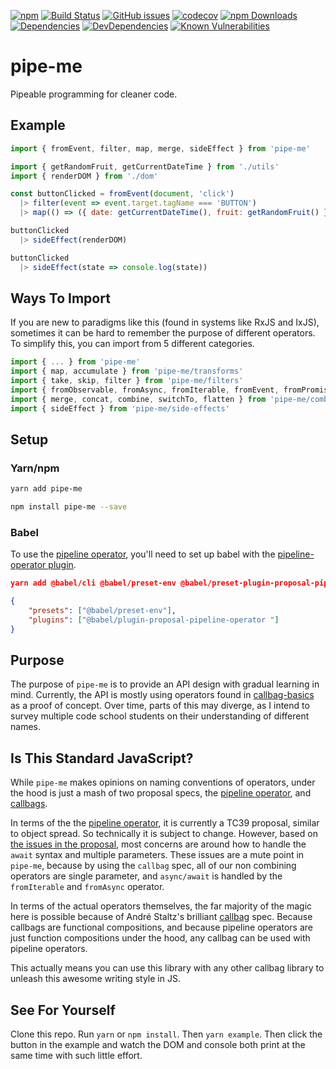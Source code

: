 [![npm](https://img.shields.io/npm/v/pipe-me.svg)]()
[![Build Status](https://travis-ci.org/sartaj/pipe-me.svg?branch=master)](https://travis-ci.org/sartaj/pipe-me)
[![GitHub issues](https://img.shields.io/github/issues/sartaj/pipe-me.svg)](https://github.com/sartaj/pipe-me/issues)
[![codecov](https://codecov.io/gh/sartaj/pipe-me/branch/master/graph/badge.svg)](https://codecov.io/gh/sartaj/pipe-me)
[![npm Downloads](https://img.shields.io/npm/dm/pipe-me.svg)]()
[![Dependencies](https://img.shields.io/david/sartaj/pipe-me.svg)]()
[![DevDependencies](https://img.shields.io/david/dev/sartaj/pipe-me.svg)]()
[![Known Vulnerabilities](https://snyk.io/test/github/sartaj/pipe-me/badge.svg)](https://snyk.io/test/github/sartaj/pipe-me)

# pipe-me

Pipeable programming for cleaner code.

## Example

```javascript
import { fromEvent, filter, map, merge, sideEffect } from 'pipe-me'

import { getRandomFruit, getCurrentDateTime } from './utils'
import { renderDOM } from './dom'

const buttonClicked = fromEvent(document, 'click')
  |> filter(event => event.target.tagName === 'BUTTON')
  |> map(() => ({ date: getCurrentDateTime(), fruit: getRandomFruit() }))

buttonClicked
  |> sideEffect(renderDOM)

buttonClicked
  |> sideEffect(state => console.log(state))
```

## Ways To Import

If you are new to paradigms like this (found in systems like RxJS and IxJS), sometimes it can be hard to remember the purpose of different operators. To simplify this, you can import from 5 different categories.

```js
import { ... } from 'pipe-me'
import { map, accumulate } from 'pipe-me/transforms'
import { take, skip, filter } from 'pipe-me/filters'
import { fromObservable, fromAsync, fromIterable, fromEvent, fromPromise } from 'pipe-me/create'
import { merge, concat, combine, switchTo, flatten } from 'pipe-me/combiners'
import { sideEffect } from 'pipe-me/side-effects'
```

## Setup

### Yarn/npm


```bash
yarn add pipe-me
```

```bash
npm install pipe-me --save
```

### Babel

To use the [pipeline operator](https://github.com/tc39/proposal-pipeline-operator), you'll need to set up babel with the [pipeline-operator plugin](https://github.com/babel/babel/tree/master/packages/babel-plugin-proposal-pipeline-operator).

```json
yarn add @babel/cli @babel/preset-env @babel/preset-plugin-proposal-pipeline --dev
```

```json
{
    "presets": ["@babel/preset-env"],
    "plugins": ["@babel/plugin-proposal-pipeline-operator "]
}
```

## Purpose

The purpose of `pipe-me` is to provide an API design with gradual learning in mind. Currently, the API is mostly using operators found in [callbag-basics](https://github.com/staltz/callbag-basics) as a proof of concept. Over time, parts of this may diverge, as I intend to survey multiple code school students on their understanding of different names.

## Is This Standard JavaScript?

While `pipe-me` makes opinions on naming conventions of operators, under the hood is just a mash of two proposal specs, the [pipeline operator](https://github.com/tc39/proposal-pipeline-operator), and [callbags](https://github.com/callbag/callbag). 

In terms of the the [pipeline operator](https://github.com/tc39/proposal-pipeline-operator), it is currently a TC39 proposal, similar to object spread. So technically it is subject to change. However, based on [the issues in the proposal](https://github.com/tc39/proposal-pipeline-operator/issues), most concerns are around how to handle the `await` syntax and multiple parameters. These issues are a mute point in `pipe-me`, because by using the `callbag` spec, all of our non combining operators are single parameter, and `async/await` is handled by the `fromIterable` and `fromAsync` operator.

In terms of the actual operators themselves, the far majority of the magic here is possible because of André Staltz's brilliant [callbag](https://github.com/callbag/callbag) spec. Because callbags are functional compositions, and because pipeline operators are just function compositions under the hood, any callbag can be used with pipeline operators.

This actually means you can use this library with any other callbag library to unleash this awesome writing style in JS.

## See For Yourself

Clone this repo. Run `yarn` or `npm install`. Then `yarn example`. Then click the button in the example and watch the DOM and console both print at the same time with such little effort.
